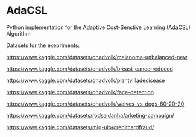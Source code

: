 # AdaCSL
Python implementation for the Adaptive Cost-Senstive Learning (AdaCSL) Algorithm

Datasets for the exepriments:

https://www.kaggle.com/datasets/ohadvolk/melanoma-unbalanced-new

https://www.kaggle.com/datasets/ohadvolk/breast-cancerreduced

https://www.kaggle.com/datasets/ohadvolk/plantvilladedisease

https://www.kaggle.com/datasets/ohadvolk/face-detection

https://www.kaggle.com/datasets/ohadvolk/wolves-vs-dogs-60-20-20

https://www.kaggle.com/datasets/rodsaldanha/arketing-campaign/

https://www.kaggle.com/datasets/mlg-ulb/creditcardfraud/
